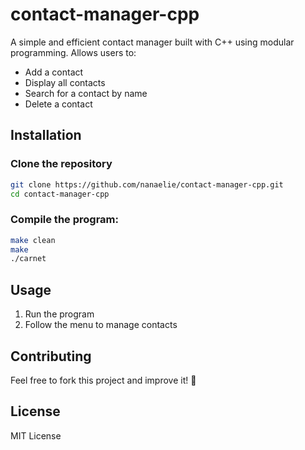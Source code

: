 # contact-manager-cpp
A simple and efficient contact manager built with C++ using modular programming.
Allows users to: 
- Add a contact
- Display all contacts
- Search for a contact by name
- Delete a contact

## Installation
### Clone the repository
```bash
git clone https://github.com/nanaelie/contact-manager-cpp.git
cd contact-manager-cpp
```

### Compile the program:
```bash
make clean
make
./carnet
```

## Usage
1. Run the program
2. Follow the menu to manage contacts

## Contributing
Feel free to fork this project and improve it! 🚀

## License
MIT License
